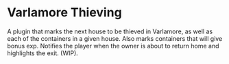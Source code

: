 # Varlamore Thieving
A plugin that marks the next house to be thieved in Varlamore, as well as each of the containers
in a given house. Also marks containers that will give bonus exp. Notifies the player when the owner
is about to return home and highlights the exit. (WIP).
